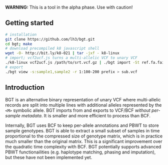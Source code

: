 **WARNING:** This is a tool in the alpha phase. Use with caution!

## Getting started
```sh
# installation
git clone https://github.com/lh3/bgt.git
cd bgt; make
# download precompiled k8 javascript shell
wget -O- http://bit.ly/k8-021 | tar -jxf - k8-linux
# import; vcf2ucf.js turns a multi-allelic VCF to unary VCF
./k8-linux vcf2ucf.js /path/to/srt.vcf.gz | ./bgt import -St ref.fa.fai - prefix
# export
./bgt view -s:sample1,sample2 -r 1:100-200 prefix > sub.vcf
```

## Introduction

BGT is an alternative binary representation of unary VCF where multi-allelic
records are split into multiple lines with additional alleles represented by
the `<M>` symbolic allele. BGT imports from and exports to VCF/BCF *without
per-sample metadata*. It is smaller and more efficient to process than BCF.

Internally, BGT uses BCF to keep per-allele annotations and PBWT to store
sample genotypes. BGT is able to extract a small subset of samples in time
proportional to the compressed size of genotype matrix, which is in practice
much smaller than the original matrix. This is a significant improvement over
the quadratic time complexity with BCF. BGT potentially supports advanced PBWT
functionailities (e.g. haplotype matching, phasing and imputation), but these
have not been implemented yet.
